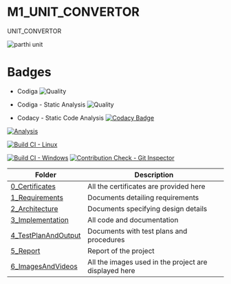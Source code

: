 # M1_UNIT_CONVERTOR
UNIT_CONVERTOR

![parthi unit](https://user-images.githubusercontent.com/92426059/161367814-ee3a9a4b-750b-4fbb-937f-b83facebdf11.png)


# Badges

* Codiga
 ![Quality](https://api.codiga.io/project/32389/status/svg)
 
 * Codiga - Static Analysis
 ![Quality](https://api.codiga.io/project/32389/score/svg)
 
 *  Codacy - Static Code Analysis
 [![Codacy Badge](https://app.codacy.com/project/badge/Grade/c37a10f7d1b2447688d42fe8fb386ead)](https://www.codacy.com/gh/Parthavr/M1_UNIT_CONVERTOR/dashboard?utm_source=github.com&amp;utm_medium=referral&amp;utm_content=Parthavr/M1_UNIT_CONVERTOR&amp;utm_campaign=Badge_Grade)
 
 [![Analysis](https://github.com/Parthavr/M1_UNIT_CONVERTOR/actions/workflows/analysis.yml/badge.svg)](https://github.com/Parthavr/M1_UNIT_CONVERTOR/actions/workflows/analysis.yml)
 
 [![Build CI - Linux](https://github.com/Parthavr/M1_UNIT_CONVERTOR/actions/workflows/build%20on%20linux.yml/badge.svg)](https://github.com/Parthavr/M1_UNIT_CONVERTOR/actions/workflows/build%20on%20linux.yml)
 
 [![Build CI - Windows](https://github.com/Parthavr/M1_UNIT_CONVERTOR/actions/workflows/Build%20on%20windows.yml/badge.svg)](https://github.com/Parthavr/M1_UNIT_CONVERTOR/actions/workflows/Build%20on%20windows.yml)
 [![Contribution Check - Git Inspector](https://github.com/Parthavr/M1_UNIT_CONVERTOR/actions/workflows/gitinspector.yml/badge.svg)](https://github.com/Parthavr/M1_UNIT_CONVERTOR/actions/workflows/gitinspector.yml)

|  Folder  |  Description  |
|-----|-------|
| [0_Certificates](https://github.com/Parthavr/M1_UNIT_CONVERTOR/tree/main/0_Certificates)| All the certificates are provided here|
| [1_Requirements](https://github.com/Parthavr/M1_UNIT_CONVERTOR/tree/main/1_Requirments) | Documents detailing requirements   |
| [2_Architecture](https://github.com/Parthavr/M1_UNIT_CONVERTOR/tree/main/2_Architecture) |   Documents specifying design details   |
| [3_Implementation](https://github.com/Parthavr/M1_UNIT_CONVERTOR/tree/main/3_Implementation) | All code and documentation |
| [4_TestPlanAndOutput](https://github.com/Parthavr/M1_UNIT_CONVERTOR/tree/main/4_TestplanAndOutput) | Documents with test plans and procedures  |
| [5_Report](https://github.com/Parthavr/M1_UNIT_CONVERTOR/tree/main/5_Report) | Report of the project  |
| [6_ImagesAndVideos](https://github.com/Parthavr/M1_UNIT_CONVERTOR/tree/main/6_ImagesAndVideos) | All the images used in the project are displayed here|

